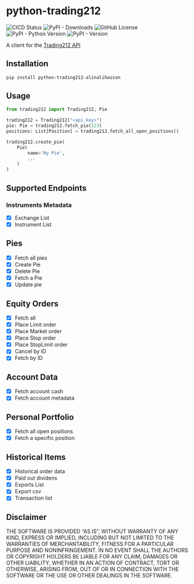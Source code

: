 # python-trading212

![CICD Status](https://img.shields.io/github/actions/workflow/status/jcoelho93/python-trading212/ci.yml?label=cicd)
![PyPI - Downloads](https://img.shields.io/pypi/dm/python-trading212?logo=pypi&link=https%3A%2F%2Fpypi.org%2Fproject%2Fpython-trading212%2F)
![GitHub License](https://img.shields.io/github/license/jcoelho93/python-trading212)
![PyPI - Python Version](https://img.shields.io/pypi/pyversions/python-trading212)
![PyPI - Version](https://img.shields.io/pypi/v/python-trading212?logo=pypi&link=https%3A%2F%2Fpypi.org%2Fproject%2Fpython-trading212%2F)


A client for the [Trading212 API](https://t212public-api-docs.redoc.ly/)

## Installation

```bash
pip install python-trading212-alinalihassan
```

## Usage

```python
from trading212 import Trading212, Pie

trading212 = Trading212("<api_key>")
pie: Pie = trading212.fetch_pie(123)
positions: List[Position] = trading212.fetch_all_open_positions()

trading212.create_pie(
    Pie(
        name='My Pie',
        ...
    )
)

```

## Supported Endpoints

### Instruments Metadata

- [x] Exchange List
- [x] Instrument List

## Pies

- [x] Fetch all pies
- [x] Create Pie
- [x] Delete Pie
- [x] Fetch a Pie
- [x] Update pie

## Equity Orders

- [x] Fetch all
- [x] Place Limit order
- [x] Place Market order
- [x] Place Stop order
- [x] Place StopLimit order
- [x] Cancel by ID
- [x] Fetch by ID

## Account Data

- [x] Fetch account cash
- [x] Fetch account metadata

## Personal Portfolio

- [x] Fetch all open positions
- [x] Fetch a specific position

## Historical Items

- [x] Historical order data
- [x] Paid out dividens
- [x] Exports List
- [x] Export csv
- [x] Transaction list

## Disclaimer

THE SOFTWARE IS PROVIDED “AS IS”, WITHOUT WARRANTY OF ANY KIND, EXPRESS OR IMPLIED, INCLUDING BUT NOT LIMITED TO THE WARRANTIES OF MERCHANTABILITY, FITNESS FOR A PARTICULAR PURPOSE AND NONINFRINGEMENT. IN NO EVENT SHALL THE AUTHORS OR COPYRIGHT HOLDERS BE LIABLE FOR ANY CLAIM, DAMAGES OR OTHER LIABILITY, WHETHER IN AN ACTION OF CONTRACT, TORT OR OTHERWISE, ARISING FROM, OUT OF OR IN CONNECTION WITH THE SOFTWARE OR THE USE OR OTHER DEALINGS IN THE SOFTWARE.
